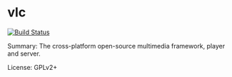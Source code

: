 #		vlc

[![Build Status](https://travis-ci.org/UnitedRPMs/vlc.svg?branch=master)](https://travis-ci.org/UnitedRPMs/vlc)

Summary:	The cross-platform open-source multimedia framework, player and server.
 
License:	GPLv2+
 

